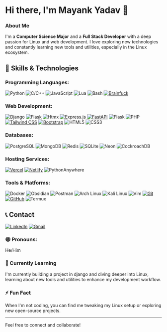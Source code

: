 <!--
**MayankGH7/MayankGH7** is a ✨ _special_ ✨ repository because its `README.md` (this file) appears on your GitHub profile.

Here are some ideas to get you started:

- 🔭 I’m currently working on ...
- 🌱 I’m currently learning ...
- 👯 I’m looking to collaborate on ...
- 🤔 I’m looking for help with ...
- 💬 Ask me about ...
- 📫 How to reach me: ...
- 😄 Pronouns: ...
- ⚡ Fun fact: ...
-->
# Hi there, I'm Mayank Yadav 👋

### About Me

I'm a **Computer Science Major** and a **Full Stack Developer** with a deep passion for Linux and web development. I love exploring new technologies and constantly learning new tools and utilities, especially in the Linux ecosystem.

## 🚀 Skills & Technologies

### Programming Languages:
![Python](https://img.shields.io/badge/Python-3776AB?style=for-the-badge&logo=python&logoColor=white)
![C/C++](https://img.shields.io/badge/C%2FC%2B%2B-00599C?style=for-the-badge&logo=c&logoColor=white)
![JavaScript](https://img.shields.io/badge/JavaScript-F7DF1E?style=for-the-badge&logo=javascript&logoColor=black)
![Lua](https://img.shields.io/badge/Lua-2C2D72?style=for-the-badge&logo=lua&logoColor=white)
![Bash](https://img.shields.io/badge/Bash-4EAA25?style=for-the-badge&logo=gnubash&logoColor=white)
[![Brainfuck](https://img.shields.io/badge/Brainfuck-000000?style=for-the-badge&logo=brainfuck&logoColor=white)](https://esolangs.org/wiki/Brainfuck)

### Web Development:
![Django](https://img.shields.io/badge/Django-092E20?style=for-the-badge&logo=django&logoColor=white)
![Flask](https://img.shields.io/badge/Flask-000000?style=for-the-badge&logo=flask&logoColor=white)
![Htmx](https://img.shields.io/badge/Htmx-000000?style=for-the-badge&logo=htmx&logoColor=white)
![Express.js](https://img.shields.io/badge/Express.js-000000?style=for-the-badge&logo=express&logoColor=white)
[![FastAPI](https://img.shields.io/badge/FastAPI-009688?style=for-the-badge&logo=fastapi&logoColor=white)](https://fastapi.tiangolo.com/)
![Flask](https://img.shields.io/badge/-Flask-000000?style=flat-square&logo=flask)
![PHP](https://img.shields.io/badge/PHP-777BB4?style=for-the-badge&logo=php&logoColor=white)
[![Tailwind CSS](https://img.shields.io/badge/Tailwind_CSS-38B2AC?style=for-the-badge&logo=tailwind-css&logoColor=white)](https://tailwindcss.com/)
[![Bootstrap](https://img.shields.io/badge/Bootstrap-7952B3?style=for-the-badge&logo=bootstrap&logoColor=white)](https://getbootstrap.com/)
![HTML5](https://img.shields.io/badge/HTML5-E34F26?style=for-the-badge&logo=html5&logoColor=white)
![CSS3](https://img.shields.io/badge/CSS3-1572B6?style=for-the-badge&logo=css3&logoColor=white)

### Databases:
![PostgreSQL](https://img.shields.io/badge/PostgreSQL-336791?style=for-the-badge&logo=postgresql&logoColor=white)
![MongoDB](https://img.shields.io/badge/MongoDB-47A248?style=for-the-badge&logo=mongodb&logoColor=white)
![Redis](https://img.shields.io/badge/Redis-DC382D?style=for-the-badge&logo=redis&logoColor=white)
![SQLite](https://img.shields.io/badge/SQLite-003B57?style=for-the-badge&logo=sqlite&logoColor=white)
![Neon](https://img.shields.io/badge/-Neon-00F3A3?style=flat-square&logo=neon)
![CockroachDB](https://img.shields.io/badge/-CockroachDB-6933FF?style=flat-square&logo=cockroachlabs)

### Hosting Services:
[![Vercel](https://img.shields.io/badge/Vercel-000000?style=for-the-badge&logo=vercel&logoColor=white)](https://vercel.com/)
[![Netlify](https://img.shields.io/badge/Netlify-00C7B7?style=for-the-badge&logo=netlify&logoColor=white)](https://www.netlify.com/)
![PythonAnywhere](https://img.shields.io/badge/-PythonAnywhere-435467?style=flat-square&logo=python)


### Tools & Platforms:
![Docker](https://img.shields.io/badge/Docker-2496ED?style=for-the-badge&logo=docker&logoColor=white)
![Obsidian](https://img.shields.io/badge/-Obsidian-483699?style=flat-square&logo=obsidian)
![Postman](https://img.shields.io/badge/-Postman-FF6C37?style=flat-square&logo=postman)
![Arch Linux](https://img.shields.io/badge/Arch_Linux-1793D1?style=for-the-badge&logo=arch-linux&logoColor=white)
![Kali Linux](https://img.shields.io/badge/Kali_Linux-557C94?style=for-the-badge&logo=kalilinux&logoColor=white)
![Vim](https://img.shields.io/badge/Vim-019733?style=for-the-badge&logo=vim&logoColor=white)
[![Git](https://img.shields.io/badge/Git-F05032?style=for-the-badge&logo=git&logoColor=white)](https://git-scm.com/)
[![GitHub](https://img.shields.io/badge/GitHub-181717?style=for-the-badge&logo=github&logoColor=white)](https://github.com/)
![Termux](https://img.shields.io/badge/Termux-000000?style=for-the-badge&logo=termux&logoColor=white)



## 📞 Contact

[![LinkedIn](https://img.shields.io/badge/LinkedIn-blue?style=for-the-badge&logo=linkedin)](https://www.linkedin.com/in/mayank-yadav-9ab5531b8/)
[![Gmail](https://img.shields.io/badge/Gmail-red?style=for-the-badge&logo=gmail)](mailto:mayankrao576@gmail.com)


### 😄 Pronouns:
He/Him

### 🌱 Currently Learning
I'm currently building a project in django and diving deeper into Linux, learning about new tools and utilities to enhance my development workflow.

### ⚡ Fun Fact
When I'm not coding, you can find me tweaking my Linux setup or exploring new open-source projects.

---

Feel free to connect and collaborate!

